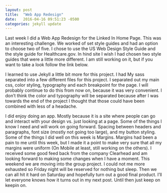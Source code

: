 ```yaml
---
layout: post
title:  "Web App Redesign"
date:   2016-04-16 09:51:23 -0500
categories: jekyll update
---
```

Last week I did a Web App Redesign for the Linked In Home Page. This was an interesting challenge. We worked of set style guides and had an option to choose two of five. I chose to use the US Web Design Style Guide and the style guide for Healthcare.gov. In hind site I wish I had chosen two style guides that were a little more different. I am still working on it, but if you want to take a look follow the link below.

I learned to use Jekyll a little bit more for this project. I had My sass separated into a few different files for this project. I separated out my main css, color styling, typography and each breakpoint for the page. I will probably continue to do this from now on, because it was very convenient. I don’t think the color and typography will be separated because after I was towards the end of the project I thought that those could have been combined with less of a headache.

I did enjoy doing an app. Mostly because it is a site where people can go and interact with your design vs. just looking at a page. Some of the things I know I need and will work on going forward. Spacing between headers and paragraphs, font size (mostly not going too large), and my button styling. Some of the things I did well on this week is Margins. Margins had been a pain to me until this week, but I made it a point to make very sure that all my margins were uniform (On Mobile at least, still working on the others). I received some good feed back from the company Clearhead and am looking forward to making some changes when I have a moment.
This weekend we are moving into the group project. I could not me more exhausted so Friday night will be reserved for nothing but sleep. Then we can all hit it hard on Saturday and hopefully turn out a good final product. I’ll let everyone knows how it turns out in my next post. Until then just keep on keepin on.